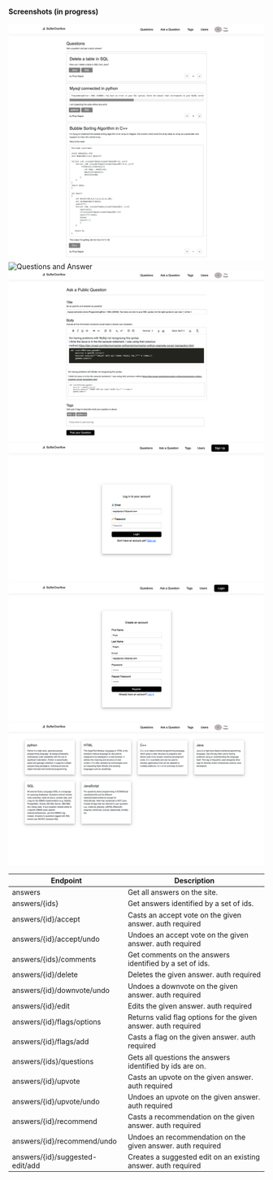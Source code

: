 #### Screenshots (in progress)

![Questions](https://github.com/pri1311/BufferOverflow/blob/master/screenshots/questions.png)
![Questions and Answer](https://github.com/pri1311/BufferOverflow/blob/master/screenshots/question-answer.png)
![Ask a Question](https://github.com/pri1311/BufferOverflow/blob/master/screenshots/ask-question.png)
![Login](https://github.com/pri1311/BufferOverflow/blob/master/screenshots/login.png)
![Register](https://github.com/pri1311/BufferOverflow/blob/master/screenshots/register.png)
![Tags](https://github.com/pri1311/BufferOverflow/blob/master/screenshots/tags.png)



| Endpoint                        | Description                                                    |
|---------------------------------|----------------------------------------------------------------|
| answers                         | Get all answers on the site.                                   |
| answers/{ids}                   | Get answers identified by a set of ids.                        |
| answers/{id}/accept             | Casts an accept vote on the given answer. auth required        |
| answers/{id}/accept/undo        | Undoes an accept vote on the given answer. auth required       |
| answers/{ids}/comments          | Get comments on the answers identified by a set of ids.        |
| answers/{id}/delete             | Deletes the given answer. auth required                        |
| answers/{id}/downvote/undo      | Undoes a downvote on the given answer. auth required           |
| answers/{id}/edit               | Edits the given answer. auth required                          |
| answers/{id}/flags/options      | Returns valid flag options for the given answer. auth required |
| answers/{id}/flags/add          | Casts a flag on the given answer. auth required                |
| answers/{ids}/questions         | Gets all questions the answers identified by ids are on.       |
| answers/{id}/upvote             | Casts an upvote on the given answer. auth required             |
| answers/{id}/upvote/undo        | Undoes an upvote on the given answer. auth required            |
| answers/{id}/recommend          | Casts a recommendation on the given answer. auth required      |
| answers/{id}/recommend/undo     | Undoes an recommendation on the given answer. auth required    |
| answers/{id}/suggested-edit/add | Creates a suggested edit on an existing answer. auth required  |